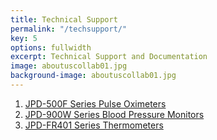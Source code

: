 ```yaml
---
title: Technical Support
permalink: "/techsupport/"
key: 5
options: fullwidth
excerpt: Technical Support and Documentation
image: aboutuscollab01.jpg
background-image: aboutuscollab01.jpg
---
```


1. [JPD-500F Series Pulse Oximeters](https://www.biobotus.com/techsupport/JPD-500F)
2. [JPD-900W Series Blood Pressure Monitors](https://www.biobotus.com/techsupport/JPD-900W)
3. [JPD-FR401 Series Thermometers](https://www.biobotus.com/techsupport/JPD-FR401)
